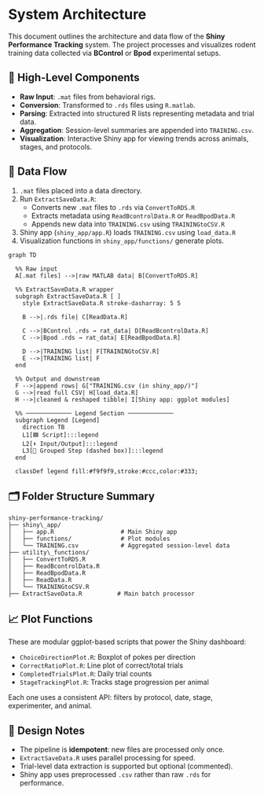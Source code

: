 # System Architecture

This document outlines the architecture and data flow of the **Shiny Performance Tracking** system. The project processes and visualizes rodent training data collected via **BControl** or **Bpod** experimental setups.


## 🧱 High-Level Components

- **Raw Input**: `.mat` files from behavioral rigs.
- **Conversion**: Transformed to `.rds` files using `R.matlab`.
- **Parsing**: Extracted into structured R lists representing metadata and trial data.
- **Aggregation**: Session-level summaries are appended into `TRAINING.csv`.
- **Visualization**: Interactive Shiny app for viewing trends across animals, stages, and protocols.

## 🔄 Data Flow

1. `.mat` files placed into a data directory.
2. Run `ExtractSaveData.R`:
   - Converts new `.mat` files to `.rds` via `ConvertToRDS.R`
   - Extracts metadata using `ReadBcontrolData.R` or `ReadBpodData.R`
   - Appends new data into `TRAINING.csv` using `TRAININGtoCSV.R`
3. Shiny app (`shiny_app/app.R`) loads `TRAINING.csv` using `load_data.R`
4. Visualization functions in `shiny_app/functions/` generate plots.


```mermaid
graph TD

  %% Raw input
  A[.mat files] -->|raw MATLAB data| B[ConvertToRDS.R]

  %% ExtractSaveData.R wrapper
  subgraph ExtractSaveData.R [ ]
    style ExtractSaveData.R stroke-dasharray: 5 5

    B -->|.rds file| C[ReadData.R]

    C -->|BControl .rds → rat_data| D[ReadBcontrolData.R]
    C -->|Bpod .rds → rat_data| E[ReadBpodData.R]

    D -->|TRAINING list| F[TRAININGtoCSV.R]
    E -->|TRAINING list| F
  end

  %% Output and downstream
  F -->|append rows| G["TRAINING.csv (in shiny_app/)"]
  G -->|read full CSV| H[load_data.R]
  H -->|cleaned & reshaped tibble| I[Shiny app: ggplot modules]

  %% ───────────── Legend Section ─────────────
  subgraph Legend [Legend]
    direction TB
    L1[🟦 Script]:::legend
    L2[⬇️ Input/Output]:::legend
    L3[🔲 Grouped Step (dashed box)]:::legend
  end

  classDef legend fill:#f9f9f9,stroke:#ccc,color:#333;

```

## 🗂️ Folder Structure Summary

```
shiny-performance-tracking/
├── shiny\_app/
│   ├── app.R                   # Main Shiny app
│   ├── functions/              # Plot modules
│   └── TRAINING.csv            # Aggregated session-level data
├── utility\_functions/
│   ├── ConvertToRDS.R
│   ├── ReadBcontrolData.R
│   ├── ReadBpodData.R
│   ├── ReadData.R
│   └── TRAININGtoCSV.R
├── ExtractSaveData.R          # Main batch processor

```


## 📈 Plot Functions

These are modular ggplot-based scripts that power the Shiny dashboard:

- `ChoiceDirectionPlot.R`: Boxplot of pokes per direction
- `CorrectRatioPlot.R`: Line plot of correct/total trials
- `CompletedTrialsPlot.R`: Daily trial counts
- `StageTrackingPlot.R`: Tracks stage progression per animal

Each one uses a consistent API: filters by protocol, date, stage, experimenter, and animal.


## 🧠 Design Notes

- The pipeline is **idempotent**: new files are processed only once.
- `ExtractSaveData.R` uses parallel processing for speed.
- Trial-level data extraction is supported but optional (commented).
- Shiny app uses preprocessed `.csv` rather than raw `.rds` for performance.
